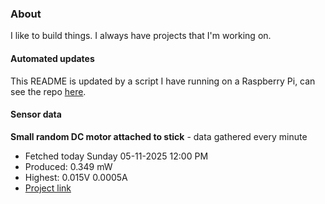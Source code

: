 ### About
I like to build things. I always have projects that I'm working on.

#### Automated updates
This README is updated by a script I have running on a Raspberry Pi, can see the repo [here](https://github.com/jdc-cunningham/raspi-git-repo-updater).

#### Sensor data


**Small random DC motor attached to stick** - data gathered every minute
- Fetched today Sunday 05-11-2025 12:00 PM
- Produced: 0.349 mW
- Highest: 0.015V 0.0005A
- [Project link](https://github.com/jdc-cunningham/turbine-raspi)